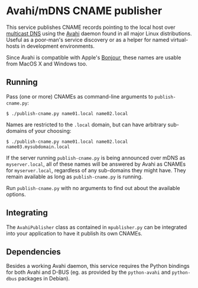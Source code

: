 # Avahi/mDNS CNAME publisher

This service publishes CNAME records pointing to the local host over
[multicast DNS](http://www.multicastdns.org) using the [Avahi](http://www.avahi.org/wiki/AboutAvahi)
daemon found in all major Linux distributions. Useful as a poor-man's service discovery or as a
helper for named virtual-hosts in development environments.

Since Avahi is compatible with Apple's [Bonjour](https://www.apple.com/support/bonjour),
these names are usable from MacOS X and Windows too.

## Running

Pass (one or more) CNAMEs as command-line arguments to `publish-cname.py`:

```
$ ./publish-cname.py name01.local name02.local
```

Names are restricted to the `.local` domain, but can have arbitrary sub-domains of your choosing:

```
$ ./publish-cname.py name01.local name02.local name03.mysubdomain.local
```

If the server running `publish-cname.py` is being announced over mDNS as `myserver.local`, all of
these names will be answered by Avahi as CNAMEs for `myserver.local`, regardless of any sub-domains
they might have. They remain available as long as `publish-cname.py` is running.

Run `publish-cname.py` with no arguments to find out about the available options.

## Integrating

The `AvahiPublisher` class as contained in `mpublisher.py` can be integrated into your application
to have it publish its own CNAMEs.

## Dependencies

Besides a working Avahi daemon, this service requires the Python bindings for both Avahi and D-BUS
(eg. as provided by the `python-avahi` and `python-dbus` packages in Debian).
